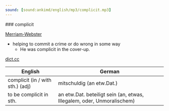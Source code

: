 ```yaml
---
sound: [sound:ankimd/english/mp3/complicit.mp3]
---
```


\### complicit

[Merriam-Webster](https://www.merriam-webster.com/dictionary/complicit)

- helping to commit a crime or do wrong in some way
    - He was complicit in the cover-up.

[dict.cc](https://www.dict.cc/complicit)

| English        | German       |
| -------------- | ------------ |
| complicit (in / with sth.) (adj) | mitschuldig (an etw.Dat.) |
| to be complicit in sth. | an etw.Dat. beteiligt sein (an, etwas, Illegalem, oder, Unmoralischem) |
